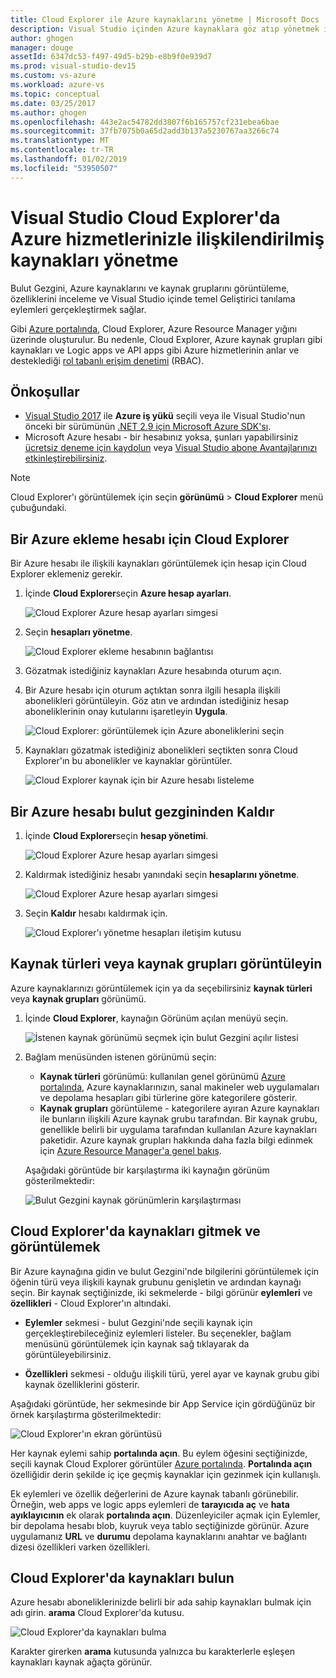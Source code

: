 ```yaml
---
title: Cloud Explorer ile Azure kaynaklarını yönetme | Microsoft Docs
description: Visual Studio içinden Azure kaynaklara göz atıp yönetmek için cloud Explorer'ı kullanmayı öğrenin.
author: ghogen
manager: douge
assetId: 6347dc53-f497-49d5-b29b-e8b9f0e939d7
ms.prod: visual-studio-dev15
ms.custom: vs-azure
ms.workload: azure-vs
ms.topic: conceptual
ms.date: 03/25/2017
ms.author: ghogen
ms.openlocfilehash: 443e2ac54782dd3807f6b165757cf231ebea6bae
ms.sourcegitcommit: 37fb7075b0a65d2add3b137a5230767aa3266c74
ms.translationtype: MT
ms.contentlocale: tr-TR
ms.lasthandoff: 01/02/2019
ms.locfileid: "53950507"
---
```

# <a name="manage-the-resources-associated-with-your-azure-accounts-in-visual-studio-cloud-explorer"></a>Visual Studio Cloud Explorer'da Azure hizmetlerinizle ilişkilendirilmiş kaynakları yönetme

Bulut Gezgini, Azure kaynaklarını ve kaynak gruplarını görüntüleme, özelliklerini inceleme ve Visual Studio içinde temel Geliştirici tanılama eylemleri gerçekleştirmek sağlar. 

Gibi [Azure portalında](http://go.microsoft.com/fwlink/p/?LinkID=525040), Cloud Explorer, Azure Resource Manager yığını üzerinde oluşturulur. Bu nedenle, Cloud Explorer, Azure kaynak grupları gibi kaynakları ve Logic apps ve API apps gibi Azure hizmetlerinin anlar ve desteklediği [rol tabanlı erişim denetimi](/azure/role-based-access-control/role-assignments-portal) (RBAC). 

## <a name="prerequisites"></a>Önkoşullar

* [Visual Studio 2017](https://www.visualstudio.com/downloads/) ile **Azure iş yükü** seçili veya ile Visual Studio'nun önceki bir sürümünün [.NET 2.9 için Microsoft Azure SDK'sı](https://www.microsoft.com/en-us/download/details.aspx?id=51657).
* Microsoft Azure hesabı - bir hesabınız yoksa, şunları yapabilirsiniz [ücretsiz deneme için kaydolun](http://go.microsoft.com/fwlink/?LinkId=623901) veya [Visual Studio abone Avantajlarınızı etkinleştirebilirsiniz](http://go.microsoft.com/fwlink/?LinkId=623901).

> [!NOTE]
> Cloud Explorer'ı görüntülemek için seçin **görünümü** > **Cloud Explorer** menü çubuğundaki.

## <a name="add-an-azure-account-to-cloud-explorer"></a>Bir Azure ekleme hesabı için Cloud Explorer

Bir Azure hesabı ile ilişkili kaynakları görüntülemek için hesap için Cloud Explorer eklemeniz gerekir. 

1. İçinde **Cloud Explorer**seçin **Azure hesap ayarları**.

   ![Cloud Explorer Azure hesap ayarları simgesi](./media/vs-azure-tools-resources-managing-with-cloud-explorer/azure-account-settings.png)

1. Seçin **hesapları yönetme**. 

   ![Cloud Explorer ekleme hesabının bağlantısı](./media/vs-azure-tools-resources-managing-with-cloud-explorer/manage-accounts-link.png)

1. Gözatmak istediğiniz kaynakları Azure hesabında oturum açın. 

1. Bir Azure hesabı için oturum açtıktan sonra ilgili hesapla ilişkili abonelikleri görüntüleyin. Göz atın ve ardından istediğiniz hesap aboneliklerinin onay kutularını işaretleyin **Uygula**. 

   ![Cloud Explorer: görüntülemek için Azure aboneliklerini seçin](./media/vs-azure-tools-resources-managing-with-cloud-explorer/select-subscriptions.png)

1. Kaynakları gözatmak istediğiniz abonelikleri seçtikten sonra Cloud Explorer'ın bu abonelikler ve kaynaklar görüntüler.

   ![Cloud Explorer kaynak için bir Azure hesabı listeleme](./media/vs-azure-tools-resources-managing-with-cloud-explorer/resources-listed.png)

## <a name="remove-an-azure-account-from-cloud-explorer"></a>Bir Azure hesabı bulut gezgininden Kaldır 

1. İçinde **Cloud Explorer**seçin **hesap yönetimi**.

   ![Cloud Explorer Azure hesap ayarları simgesi](./media/vs-azure-tools-resources-managing-with-cloud-explorer/azure-account-settings.png)

1. Kaldırmak istediğiniz hesabı yanındaki seçin **hesaplarını yönetme**.

   ![Cloud Explorer Azure hesap ayarları simgesi](./media/vs-azure-tools-resources-managing-with-cloud-explorer/remove-account.png)

1. Seçin **Kaldır** hesabı kaldırmak için.

    ![Cloud Explorer'ı yönetme hesapları iletişim kutusu](./media/vs-azure-tools-resources-managing-with-cloud-explorer/accountmanage.PNG)

## <a name="view-resource-types-or-resource-groups"></a>Kaynak türleri veya kaynak grupları görüntüleyin

Azure kaynaklarınızı görüntülemek için ya da seçebilirsiniz **kaynak türleri** veya **kaynak grupları** görünümü.

1. İçinde **Cloud Explorer**, kaynağın Görünüm açılan menüyü seçin.

   ![İstenen kaynak görünümü seçmek için bulut Gezgini açılır listesi](./media/vs-azure-tools-resources-managing-with-cloud-explorer/resources-view-dropdown.png)

1. Bağlam menüsünden istenen görünümü seçin: 

   * **Kaynak türleri** görünümü: kullanılan genel görünümü [Azure portalında](http://go.microsoft.com/fwlink/p/?LinkID=525040), Azure kaynaklarınızın, sanal makineler web uygulamaları ve depolama hesapları gibi türlerine göre kategorilere gösterir. 
   * **Kaynak grupları** görüntüleme - kategorilere ayıran Azure kaynakları ile bunların ilişkili Azure kaynak grubu tarafından. Bir kaynak grubu, genellikle belirli bir uygulama tarafından kullanılan Azure kaynakları paketidir. Azure kaynak grupları hakkında daha fazla bilgi edinmek için [Azure Resource Manager'a genel bakış](/azure/azure-resource-manager/resource-group-overview).

   Aşağıdaki görüntüde bir karşılaştırma iki kaynağın görünüm gösterilmektedir:

   ![Bulut Gezgini kaynak görünümlerin karşılaştırması](./media/vs-azure-tools-resources-managing-with-cloud-explorer/resource-views-comparison.png)

## <a name="view-and-navigate-resources-in-cloud-explorer"></a>Cloud Explorer'da kaynakları gitmek ve görüntülemek

Bir Azure kaynağına gidin ve bulut Gezgini'nde bilgilerini görüntülemek için öğenin türü veya ilişkili kaynak grubunu genişletin ve ardından kaynağı seçin. Bir kaynak seçtiğinizde, iki sekmelerde - bilgi görünür **eylemleri** ve **özellikleri** - Cloud Explorer'ın altındaki.

* **Eylemler** sekmesi - bulut Gezgini'nde seçili kaynak için gerçekleştirebileceğiniz eylemleri listeler. Bu seçenekler, bağlam menüsünü görüntülemek için kaynak sağ tıklayarak da görüntüleyebilirsiniz.

* **Özellikleri** sekmesi - olduğu ilişkili türü, yerel ayar ve kaynak grubu gibi kaynak özelliklerini gösterir.

Aşağıdaki görüntüde, her sekmesinde bir App Service için gördüğünüz bir örnek karşılaştırma gösterilmektedir:

  ![Cloud Explorer'ın ekran görüntüsü](./media/vs-azure-tools-resources-managing-with-cloud-explorer/actions-and-properties.png)

Her kaynak eylemi sahip **portalında açın**. Bu eylem öğesini seçtiğinizde, seçili kaynak Cloud Explorer görüntüler [Azure portalında](http://go.microsoft.com/fwlink/p/?LinkID=525040). **Portalında açın** özelliğidir derin şekilde iç içe geçmiş kaynaklar için gezinmek için kullanışlı.

Ek eylemleri ve özellik değerlerini de Azure kaynak tabanlı görünebilir. Örneğin, web apps ve logic apps eylemleri de **tarayıcıda aç** ve **hata ayıklayıcının** ek olarak **portalında açın**. Düzenleyiciler açmak için Eylemler, bir depolama hesabı blob, kuyruk veya tablo seçtiğinizde görünür. Azure uygulamanız **URL** ve **durumu** depolama kaynaklarını anahtar ve bağlantı dizesi özellikleri varken özellikleri.

## <a name="find-resources-in-cloud-explorer"></a>Cloud Explorer'da kaynakları bulun

Azure hesabı aboneliklerinizde belirli bir ada sahip kaynakları bulmak için adı girin. **arama** Cloud Explorer'da kutusu.

  ![Cloud Explorer'da kaynakları bulma](./media/vs-azure-tools-resources-managing-with-cloud-explorer/search-for-resources.png)

Karakter girerken **arama** kutusunda yalnızca bu karakterlerle eşleşen kaynakları kaynak ağaçta görünür.

